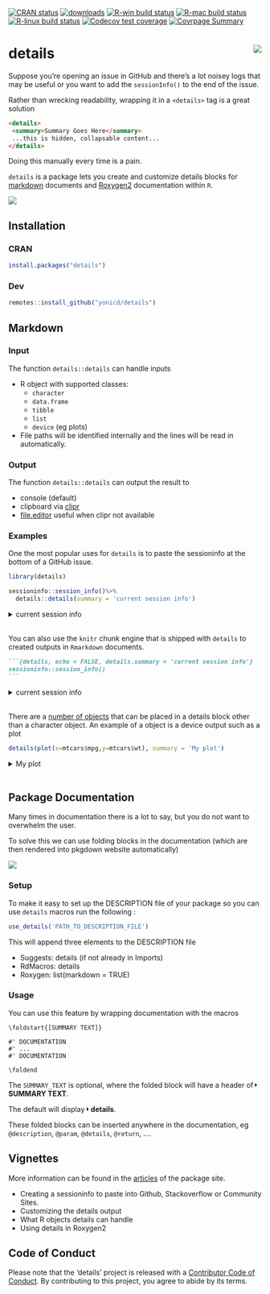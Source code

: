 
<!-- README.md is generated from README.Rmd. Please edit that file -->

<!-- badges: start -->

[![CRAN
status](https://www.r-pkg.org/badges/version/details)](https://CRAN.R-project.org/package=details)
[![downloads](http://cranlogs.r-pkg.org/badges/details)](https://CRAN.R-project.org/package=details)
[![R-win build
status](https://github.com/yonicd/details/workflows/R-win/badge.svg)](https://github.com/yonicd/details)
[![R-mac build
status](https://github.com/yonicd/details/workflows/R-mac/badge.svg)](https://github.com/yonicd/details)
[![R-linux build
status](https://github.com/yonicd/details/workflows/R-linux/badge.svg)](https://github.com/yonicd/details)
[![Codecov test
coverage](https://codecov.io/gh/yonicd/details/branch/master/graph/badge.svg)](https://codecov.io/gh/yonicd/details?branch=master)
[![Covrpage
Summary](https://img.shields.io/badge/covrpage-Last_Build_2020_01_04-yellowgreen.svg)](http://tinyurl.com/yyodcwc7)
<!-- badges: end -->

# details <img src="https://github.com/yonicd/details/raw/media/input/logo.png" align="right" class="logo"/>

Suppose you’re opening an issue in GitHub and there’s a lot noisey logs
that may be useful or you want to add the `sessionInfo()` to the end of
the issue.

Rather than wrecking readability, wrapping it in a `<details>` tag is a
great solution

``` md
<details>
 <summary>Summary Goes Here</summary>
 ...this is hidden, collapsable content...
</details>
```

Doing this manually every time is a pain.

`details` is a package lets you create and customize details blocks for
[markdown](#markdown) documents and [Roxygen2](#package-documentation)
documentation within `R`.

![](https://github.com/yonicd/details/raw/media/input/details.gif)

## Installation

### CRAN

``` r
install.packages("details")
```

### Dev

``` r
remotes::install_github("yonicd/details")
```

## Markdown

### Input

The function `details::details` can handle inputs

  - R object with supported classes:
      - `character`
      - `data.frame`
      - `tibble`
      - `list`
      - `device` (eg plots)
  - File paths will be identified internally and the lines will be read
    in automatically.

### Output

The function `details::details` can output the result to

  - console (default)
  - clipboard via
    [clipr](https://github.com/mdlincoln/clipr)
  - [file.editor](https://stat.ethz.ch/R-manual/R-devel/library/utils/html/file.edit.html)
    useful when clipr not available

### Examples

One the most popular uses for `details` is to paste the sessioninfo at
the bottom of a GitHub issue.

``` r
library(details)

sessioninfo::session_info()%>%
  details::details(summary = 'current session info')
```

<details closed>

<summary> <span title="Click to Expand"> current session info </span>
</summary>

``` r

─ Session info ──────────────────────────────────────────────────────────
 setting  value                       
 version  R version 3.6.1 (2019-07-05)
 os       macOS Mojave 10.14.5        
 system   x86_64, darwin15.6.0        
 ui       X11                         
 language (EN)                        
 collate  en_US.UTF-8                 
 ctype    en_US.UTF-8                 
 tz       America/New_York            
 date     2020-01-04                  

─ Packages ──────────────────────────────────────────────────────────────
 package     * version date       lib source                     
 assertthat    0.2.1   2019-03-21 [1] CRAN (R 3.6.0)             
 backports     1.1.5   2019-10-02 [1] CRAN (R 3.6.0)             
 cli           1.1.0   2019-03-19 [1] CRAN (R 3.6.0)             
 clipr         0.7.0   2019-07-23 [1] CRAN (R 3.6.0)             
 crayon        1.3.4   2017-09-16 [1] CRAN (R 3.6.0)             
 desc          1.2.0   2019-12-01 [1] Github (r-lib/desc@61205f6)
 details     * 0.1.4   2020-01-04 [1] local                      
 digest        0.6.23  2019-11-23 [1] CRAN (R 3.6.0)             
 evaluate      0.14    2019-05-28 [1] CRAN (R 3.6.0)             
 htmltools     0.4.0   2019-10-04 [1] CRAN (R 3.6.0)             
 httr          1.4.1   2019-08-05 [1] CRAN (R 3.6.0)             
 knitr         1.25    2019-09-18 [1] CRAN (R 3.6.0)             
 magrittr      1.5     2014-11-22 [1] CRAN (R 3.6.0)             
 png           0.1-7   2013-12-03 [1] CRAN (R 3.6.0)             
 R6            2.4.1   2019-11-12 [1] CRAN (R 3.6.0)             
 Rcpp          1.0.3   2019-11-08 [1] CRAN (R 3.6.1)             
 rlang         0.4.2   2019-11-23 [1] CRAN (R 3.6.0)             
 rmarkdown     2.0     2019-12-12 [1] CRAN (R 3.6.0)             
 rprojroot     1.3-2   2018-01-03 [1] CRAN (R 3.6.0)             
 sessioninfo   1.1.1   2018-11-05 [1] CRAN (R 3.6.0)             
 stringi       1.4.3   2019-03-12 [1] CRAN (R 3.6.0)             
 stringr       1.4.0   2019-02-10 [1] CRAN (R 3.6.0)             
 withr         2.1.2   2018-03-15 [1] CRAN (R 3.6.0)             
 xfun          0.10    2019-10-01 [1] CRAN (R 3.6.0)             
 xml2          1.2.2   2019-08-09 [1] CRAN (R 3.6.0)             
 yaml          2.2.0   2018-07-25 [1] CRAN (R 3.6.0)             

[1] /Library/Frameworks/R.framework/Versions/3.6/Resources/library
```

</details>

<br>

You can also use the `knitr` chunk engine that is shipped with `details`
to created outputs in `Rmarkdown` documents.

```` markdown
```{details, echo = FALSE, details.summary = 'current session info'}
sessioninfo::session_info()
```
````

<details closed>

<summary> <span title="Click to Open"> current session info </span>
</summary>

``` r

─ Session info ──────────────────────────────────────────────────────────
 setting  value                       
 version  R version 3.6.1 (2019-07-05)
 os       macOS Mojave 10.14.5        
 system   x86_64, darwin15.6.0        
 ui       X11                         
 language (EN)                        
 collate  en_US.UTF-8                 
 ctype    en_US.UTF-8                 
 tz       America/New_York            
 date     2020-01-04                  

─ Packages ──────────────────────────────────────────────────────────────
 package     * version date       lib source                     
 assertthat    0.2.1   2019-03-21 [1] CRAN (R 3.6.0)             
 backports     1.1.5   2019-10-02 [1] CRAN (R 3.6.0)             
 cli           1.1.0   2019-03-19 [1] CRAN (R 3.6.0)             
 clipr         0.7.0   2019-07-23 [1] CRAN (R 3.6.0)             
 crayon        1.3.4   2017-09-16 [1] CRAN (R 3.6.0)             
 desc          1.2.0   2019-12-01 [1] Github (r-lib/desc@61205f6)
 details     * 0.1.4   2020-01-04 [1] local                      
 digest        0.6.23  2019-11-23 [1] CRAN (R 3.6.0)             
 evaluate      0.14    2019-05-28 [1] CRAN (R 3.6.0)             
 htmltools     0.4.0   2019-10-04 [1] CRAN (R 3.6.0)             
 httr          1.4.1   2019-08-05 [1] CRAN (R 3.6.0)             
 knitr         1.25    2019-09-18 [1] CRAN (R 3.6.0)             
 magrittr      1.5     2014-11-22 [1] CRAN (R 3.6.0)             
 png           0.1-7   2013-12-03 [1] CRAN (R 3.6.0)             
 R6            2.4.1   2019-11-12 [1] CRAN (R 3.6.0)             
 Rcpp          1.0.3   2019-11-08 [1] CRAN (R 3.6.1)             
 rlang         0.4.2   2019-11-23 [1] CRAN (R 3.6.0)             
 rmarkdown     2.0     2019-12-12 [1] CRAN (R 3.6.0)             
 rprojroot     1.3-2   2018-01-03 [1] CRAN (R 3.6.0)             
 sessioninfo   1.1.1   2018-11-05 [1] CRAN (R 3.6.0)             
 stringi       1.4.3   2019-03-12 [1] CRAN (R 3.6.0)             
 stringr       1.4.0   2019-02-10 [1] CRAN (R 3.6.0)             
 withr         2.1.2   2018-03-15 [1] CRAN (R 3.6.0)             
 xfun          0.10    2019-10-01 [1] CRAN (R 3.6.0)             
 xml2          1.2.2   2019-08-09 [1] CRAN (R 3.6.0)             
 yaml          2.2.0   2018-07-25 [1] CRAN (R 3.6.0)             

[1] /Library/Frameworks/R.framework/Versions/3.6/Resources/library
```

</details>

<br>

There are a [number of
objects](https://yonicd.github.io/details/articles/objects.html) that
can be placed in a details block other than a character object. An
example of a object is a device output such as a plot

``` r
details(plot(x=mtcars$mpg,y=mtcars$wt), summary = 'My plot')
```

<details closed>

<summary> <span title="Click to Expand"> My plot </span> </summary>

![](https://i.imgur.com/XDr7piT.png)

</details>

<br>

## Package Documentation

Many times in documentation there is a lot to say, but you do not want
to overwhelm the user.

To solve this we can use folding blocks in the documentation (which are
then rendered into pkgdown website automatically)

![](https://github.com/yonicd/details/raw/media/input/folding.gif)

### Setup

To make it easy to set up the DESCRIPTION file of your package so you
can use `details` macros run the following :

``` r
use_details('PATH_TO_DESCRIPTION_FILE')
```

This will append three elements to the DESCRIPTION file

  - Suggests: details (if not already in Imports)
  - RdMacros: details
  - Roxygen: list(markdown = TRUE)

### Usage

You can use this feature by wrapping documentation with the macros

    \foldstart{[SUMMARY TEXT]}
    
    #' DOCUMENTATION
    #' ...
    #' DOCUMENTATION
    
    \foldend

The `SUMMARY_TEXT` is optional, where the folded block will have a
header of
<svg style="height:0.8em;top:.04em;position:relative;" viewBox="0 0 192 512"><path d="M0 384.662V127.338c0-17.818 21.543-26.741 34.142-14.142l128.662 128.662c7.81 7.81 7.81 20.474 0 28.284L34.142 398.804C21.543 411.404 0 402.48 0 384.662z"/></svg>
**SUMMARY TEXT**.

The default will display
<svg style="height:0.8em;top:.04em;position:relative;" viewBox="0 0 192 512"><path d="M0 384.662V127.338c0-17.818 21.543-26.741 34.142-14.142l128.662 128.662c7.81 7.81 7.81 20.474 0 28.284L34.142 398.804C21.543 411.404 0 402.48 0 384.662z"/></svg>
**details**.

These folded blocks can be inserted anywhere in the documentation, eg
`@description`, `@param`, `@details`, `@return`, ….

## Vignettes

More information can be found in the
[articles](https://yonicd.github.io/details/) of the package site.

  - Creating a sessioninfo to paste into Github, Stackoverflow or
    Community Sites.
  - Customizing the details output
  - What R objects details can handle
  - Using details in Roxygen2

## Code of Conduct

Please note that the ‘details’ project is released with a [Contributor
Code of
Conduct](https://github.com/yonicd/details/blob/master/CODE_OF_CONDUCT.md).
By contributing to this project, you agree to abide by its terms.
